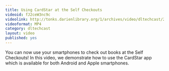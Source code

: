 ```yaml
---
title: Using CardStar at the Self Checkouts
videoid: fJ2ceW3nc9c
videolink: http://tonks.darienlibrary.org/1/archives/video/dltechcast/20120821_cardstar_selfchecks.mp4
videoformat: MP4
category: dltechcast
layout: video
published: yes
---
```


You can now use your smartphones to check out books at the Self Checkouts! In this video, we demonstrate how to use the CardStar app which is available for both Android and Apple smartphones.